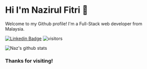 # Hi I'm Nazirul Fitri 👋
Welcome to my Github profile! I'm a Full-Stack web developer from Malaysia.
<!--Website -->
[![Linkedin Badge](https://img.shields.io/badge/-LinkedIn-0e76a8?style=flat-square&logo=Linkedin&logoColor=white)](https://www.linkedin.com/in/nazirul-fitri-fauzi-1ba814102/)
![visitors](https://visitor-badge.laobi.icu/badge?page_id=nazirulfitrifauzi)

![Naz's github stats](https://github-readme-stats.vercel.app/api?username=nazirulfitrifauzi&show_icons=true)


### Thanks for visiting!
